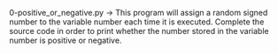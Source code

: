 0-positive_or_negative.py -> This program will assign a random signed number to the variable number each time it is executed. Complete the source code in order to print whether the number stored in the variable number is positive or negative.

